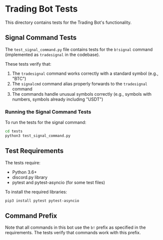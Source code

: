 # Trading Bot Tests

This directory contains tests for the Trading Bot's functionality.

## Signal Command Tests

The `test_signal_command.py` file contains tests for the `b!signal` command (implemented as `tradesignal` in the codebase).

These tests verify that:
1. The `tradesignal` command works correctly with a standard symbol (e.g., "BTC")
2. The `signalcmd` command alias properly forwards to the `tradesignal` command
3. The commands handle unusual symbols correctly (e.g., symbols with numbers, symbols already including "USDT")

### Running the Signal Command Tests

To run the tests for the signal command:

```bash
cd tests
python3 test_signal_command.py
```

## Test Requirements

The tests require:
- Python 3.6+
- discord.py library
- pytest and pytest-asyncio (for some test files)

To install the required libraries:

```bash
pip3 install pytest pytest-asyncio
```

## Command Prefix

Note that all commands in this bot use the `b!` prefix as specified in the requirements. The tests verify that commands work with this prefix. 